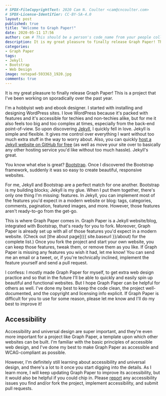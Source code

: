 ```yaml
---
# SPDX-FileCopyrightText: 2020 Cam N. Coulter <cam@cncoulter.com>
# SPDX-License-Identifier: CC-BY-SA-4.0
layout: post
published: true
title: "Welcome to Graph Paper!"
date: 2020-05-11 17:56
author: cam # This should be a person's code_name from your people collection
description: It is my great pleasure to finally release Graph Paper! This is a project that I've been working on sporadically over the past year. Graph Paper is a Jekyll website/blog, integrated with Bootstrap, that’s ready for you to fork.
categories:
- Graph Paper
tags:
- Jekyll
- Bootstrap
- Web Design
image: notepad-593363_1920.jpg
comments: true
---
```


It is my great pleasure to finally release Graph Paper! This is a project that I've been working on sporadically over the past year.

I'm a hobbyist web and ebook designer. I started with installing and designing WordPress sites. I love WordPress because it's packed with features and it's accessible for techies and non-techies alike, but for me it also feels too big and too complex at times, especially from the back-end point-of-view. So upon discovering [Jekyll](https://jekyllrb.com/), I quickly fell in love. Jekyll is simple and flexible. It gives me control over everything I want without too much extra stuff in the way to worry about. Also, you can quickly [host a Jekyll website on GitHub for free](https://pages.github.com/) (as well as move your site over to basically any other hosting service you'd like without too much hassle). Jekyll's great.

You know what else is great? [Bootstrap](https://getbootstrap.com/). Once I discovered the Bootstrap framework, suddenly it was so easy to create beautiful, responsive websites.

For me, Jekyll and Bootstrap are a perfect match for one another. Bootstrap is my building blocks; Jekyll is my glue. When I put them together, there's only one thing I'm missing: features. In Jekyll, you can implement most of the features you'd expect in a modern website or blog: tags, categories, comments, pagination, featured images, and more. However, those features aren't ready-to-go from the get-go.

This is where Graph Paper comes in. Graph Paper is a Jekyll website/blog, integrated with Bootstrap, that's ready for you to fork. Moreover, Graph Paper is already set up with all of those features you'd expect in a modern website. (Check out [the about page]({{ site.baseurl }}/about) for the complete list.) Once you fork the project and start your own website, you can keep those features, tweak them, or remove them as you like. If Graph Paper is missing any features you wish it had, let me know! You can send me an email or a tweet, or, if you're technically inclined, implement the feature yourself and send a pull request.

I confess: I mostly made Graph Paper for myself, to get extra web design practice and so that in the future I'll be able to quickly and easily spin up beautiful and functional websites. But I hope Graph Paper can be helpful for others as well. I've done my best to keep the code clean, the project well-documented, and the copyright and licensing info explicit. If Graph Paper is difficult for you to use for some reason, please let me know and I'll do my best to improve it!



## Accessibility

Accessibility and universal design are super important, and they're even more important for a project like Graph Paper, a template upon which other websites can be built. I'm familiar with the basic principles of accessible web design, and I've done my best to make Graph Paper as accessible and WCAG-compliant as possible.

However, I'm definitely still learning about accessibility and universal design, and there's a lot to it once you start digging into the details. As I learn more, I will keep updating Graph Paper to improve its accessibility, but it would also be helpful if you could chip in. Please [report](https://github.com/cncoulter/Graph-Paper/issues) any accessibility issues you find and/or fork the project, implement accessibility, and submit pull requests.
